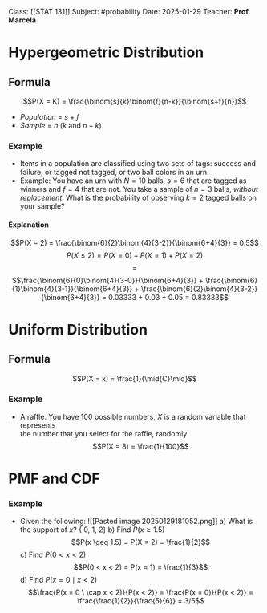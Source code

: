 Class: [[STAT 131]]
Subject: #probability 
Date: 2025-01-29
Teacher: **Prof. Marcela**

# Hypergeometric Distribution

## Formula

$$P(X = K) = \frac{\binom{s}{k}\binom{f}{n-k}}{\binom{s+f}{n}}$$
- *Population* = $s + f$
- *Sample* = $n$ ($k$ and $n - k$)

### Example
- Items in a population are classified using two sets of tags: success and failure, or tagged not tagged, or two ball colors in an urn. 
- Example: You have an urn with $N = 10$ balls, $s = 6$ that are tagged as winners and $f = 4$ that are not. You take a sample of $n = 3$ balls, *without replacement*. What is the probability of observing $k = 2$ tagged balls on your sample?

#### Explanation
$$P(X = 2) = \frac{\binom{6}{2}\binom{4}{3-2}}{\binom{6+4}{3}} = 0.5$$
$$P(X \leq 2) = P(X = 0) + P(X = 1) + P(X = 2)$$
$$=$$
$$\frac{\binom{6}{0}\binom{4}{3-0}}{\binom{6+4}{3}} + \frac{\binom{6}{1}\binom{4}{3-1}}{\binom{6+4}{3}} + \frac{\binom{6}{2}\binom{4}{3-2}}{\binom{6+4}{3}} = 0.03333 + 0.03 + 0.05 = 0.83333$$

# Uniform Distribution
## Formula
$$P(X = x) = \frac{1}{\mid{C}\mid}$$

### Example
- A raffle. You have 100 possible numbers, $X$ is a random variable that represents  
the number that you select for the raffle, randomly
$$P(X = 8) = \frac{1}{100}$$

# PMF and CDF

### Example
- Given the following:
	![[Pasted image 20250129181052.png]]
a)  What is the support of $x$?
	{ 0, 1, 2}
b) Find $P(x \geq 1.5)$
	$$P(x \geq 1.5) = P(X = 2) = \frac{1}{2}$$
c) Find $P(0 < x < 2)$
	$$P(0 < x < 2) = P(x = 1) = \frac{1}{3}$$
d) Find $P(x = 0 \mid x < 2)$
	$$\frac{P(x = 0 \ \cap x < 2)}{P(x < 2)} = \frac{P(x = 0)}{P(x < 2)} = \frac{\frac{1}{2}}{\frac{5}{6}} = 3/5$$

